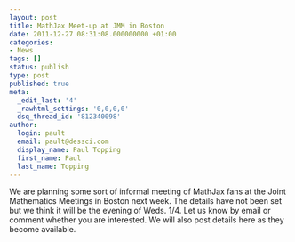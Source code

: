 ```yaml
---
layout: post
title: MathJax Meet-up at JMM in Boston
date: 2011-12-27 08:31:08.000000000 +01:00
categories:
- News
tags: []
status: publish
type: post
published: true
meta:
  _edit_last: '4'
  _rawhtml_settings: '0,0,0,0'
  dsq_thread_id: '812340098'
author:
  login: pault
  email: pault@dessci.com
  display_name: Paul Topping
  first_name: Paul
  last_name: Topping
---
```


We are planning some sort of informal meeting of MathJax fans at the Joint Mathematics Meetings in Boston next week. The details have not been set but we think it will be the evening of Weds. 1/4. Let us know by email or comment whether you are interested. We will also post details here as they become available.